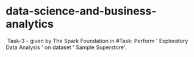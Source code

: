 # data-science-and-business-analytics
 Task-3 - given by The Spark Foundation in #Task: Perform ' Exploratory Data Analysis ' on dataset ' Sample Superstore'. 
